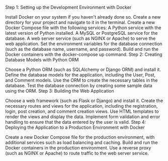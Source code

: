 Step 1: Setting up the Development Environment with Docker

Install Docker on your system if you haven't already done so.
Create a new directory for your project and navigate to it in the terminal.
Create a new Docker Compose file with the following services:
A Python service with the latest version of Python installed.
A MySQL or PostgreSQL service for the database.
A web server service (such as NGINX or Apache) to serve the web application.
Set the environment variables for the database connection (such as the database name, username, and password).
Build and run the Docker containers with the docker-compose up command.
Step 2: Creating Database Models with Python ORM

Choose a Python ORM (such as SQLAlchemy or Django ORM) and install it.
Define the database models for the application, including the User, Post, and Comment models.
Use the ORM to create the necessary tables in the database.
Test the database connection by creating some sample data using the ORM.
Step 3: Building the Web Application

Choose a web framework (such as Flask or Django) and install it.
Create the necessary routes and views for the application, including the registration, login, post creation, and comment creation views.
Use HTML templates to render the views and display the data.
Implement form validation and error handling to ensure that the data entered by the user is valid.
Step 4: Deploying the Application to a Production Environment with Docker

Create a new Docker Compose file for the production environment, with additional services such as load balancing and caching.
Build and run the Docker containers in the production environment.
Use a reverse proxy (such as NGINX or Apache) to route traffic to the web server service.
